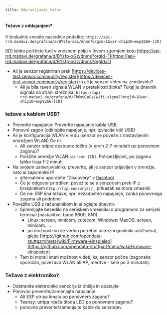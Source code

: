 ```yaml
---
title: Odpravljanje težav
---
```


#### Težave z oddajanjem?
V brskalnik vnesite naslednje podatke:
`https://api-rrd.madavi.de/grafana/d/BYsfp-xGz/dnms?orgId=1&var-chipID=esp8266-[ID]`

[ID] lahko poiščete tudi v vnosnem polju v levem zgornjem kotu [https://api-rrd.madavi.de/grafana/d/BYsfp-xGz/dnms?orgId=1](https://api-rrd.madavi.de/grafana/d/BYsfp-xGz/dnms?orgId=1)

* Ali je senzor registriran prek [https://devices-test.sensor.community/register](https://devices-test.sensor.community/register) in ali je senzor viden na zemljevidu?
  * Ali je bila raven signala WLAN v preteklosti šibka?
    Tukaj je dnevnik signala na strani strežnika: `https://api-rrd.madavi.de/grafana/d/Fk6mw1WGz/wifi-signal?orgId=1&var-chipID=esp8266-[ID]`



### težave s kablom USB?
* Preverite napajanje: Preverite napajanje kabla USB.
* Ponovni zagon (odklopite napajanje, npr. izvlecite vtič USB)
* Ali je konfiguracija WLAN v redu (senzor se poveže z nastavljenim omrežjem WLAN) Če ni:
  * Ali senzor odpre dostopno točko (v prvih 2-7 minutah po ponovnem zagonu)?
  * Poiščite omrežje WLAN `airrohr-[ID]`. Potrpežljivost, po zagonu lahko traja 1-2 minuti.
* Na svojem usmerjevalniku preverite, ali je senzor prijavljen v omrežje, nato si zapomnite IP
  * alternativno uporabite "Discovery" v [flashtool](https://github.com/opendata-stuttgart/airrohr-firmware-flasher//)
  * Če je odgovor pritrdilen: povežite se s senzorjem prek IP z brskalnikom `http://[ip-senzorja]/` , prikazati se mora vmesnik
  * Če ne: ESP ima težave, npr. nezadostno napajanje, zanka ponovnega zagona ali podobno
* Povežite USB z računalnikom in si oglejte dnevnik
  * Spremljajte besedilo na serijskem vmesniku s programom za serijski terminal (nastavitve: baud 9600, 8N1)
    * Linux: screen, minicom, cutecom; Windows: MacOS: screen, minicom, ...
    * po možnosti so še vedno potrebni ustrezni gonilniki usb2serial, glejte [https://github.com/opendata-stuttgart/meta/wiki/Firmware-einspielen](https://github.com/opendata-stuttgart/meta/wiki/Firmware-einspielen)
  * Tam bi morali imeti možnost videti, kaj senzor počne (zagonska sporočila, povezavo WLAN ali AP, meritve - šele po 3 minutah).

### Težave z elektroniko?
* Odstranite elektroniko senzorja iz ohišja in opazujte
* Ponovno preverite/zamenjajte napajanje
  * Ali ESP utripa kmalu po ponovnem zagonu?
  * Teensy: utripa rdeča dioda LED po ponovnem zagonu?
  * ponovno preverite/zamenjajte kable do senzorjev